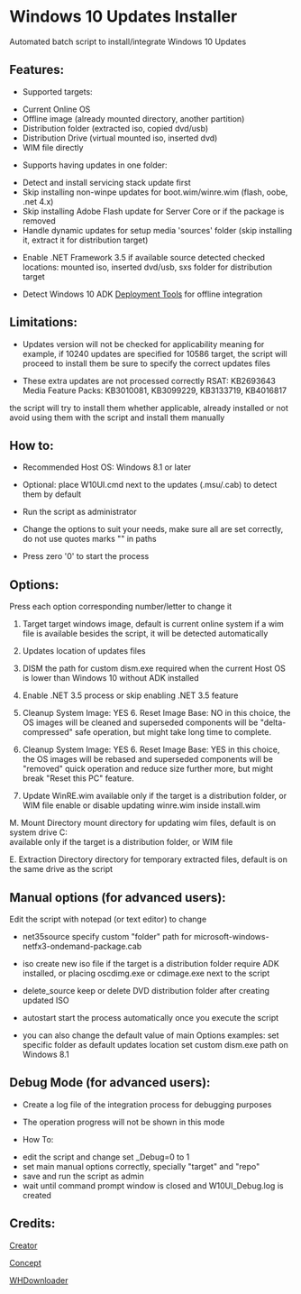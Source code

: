 # Windows 10 Updates Installer

Automated batch script to install/integrate Windows 10 Updates

## Features:

* Supported targets:
- Current Online OS
- Offline image (already mounted directory, another partition)
- Distribution folder (extracted iso, copied dvd/usb)
- Distribution Drive (virtual mounted iso, inserted dvd)
- WIM file directly

* Supports having updates in one folder:
- Detect and install servicing stack update first
- Skip installing non-winpe updates for boot.wim/winre.wim (flash, oobe, .net 4.x)
- Skip installing Adobe Flash update for Server Core or if the package is removed
- Handle dynamic updates for setup media 'sources' folder (skip installing it, extract it for distribution target)

* Enable .NET Framework 3.5 if available source detected
checked locations: mounted iso, inserted dvd/usb, sxs folder for distribution target

* Detect Windows 10 ADK [Deployment Tools](https://msdn.microsoft.com/en-us/windows/hardware/dn913721.aspx) for offline integration

## Limitations:

* Updates version will not be checked for applicability
meaning for example, if 10240 updates are specified for 10586 target, the script will proceed to install them
be sure to specify the correct updates files

* These extra updates are not processed correctly
RSAT: KB2693643
Media Feature Packs: KB3010081, KB3099229, KB3133719, KB4016817

the script will try to install them whether applicable, already installed or not
avoid using them with the script and install them manually

## How to:

* Recommended Host OS: Windows 8.1 or later

* Optional: place W10UI.cmd next to the updates (.msu/.cab) to detect them by default

* Run the script as administrator

* Change the options to suit your needs, make sure all are set correctly, do not use quotes marks "" in paths

* Press zero '0' to start the process

## Options:

Press each option corresponding number/letter to change it

1. Target
target windows image, default is current online system
if a wim file is available besides the script, it will be detected automatically

2. Updates
location of updates files

3. DISM
the path for custom dism.exe
required when the current Host OS is lower than Windows 10 without ADK installed

4. Enable .NET 3.5
process or skip enabling .NET 3.5 feature

5. Cleanup System Image: YES      6. Reset Image Base: NO
in this choice, the OS images will be cleaned and superseded components will be "delta-compressed"
safe operation, but might take long time to complete.

5. Cleanup System Image: YES      6. Reset Image Base: YES
in this choice, the OS images will be rebased and superseded components will be "removed"
quick operation and reduce size further more, but might break "Reset this PC" feature.

7. Update WinRE.wim
available only if the target is a distribution folder, or WIM file
enable or disable updating winre.wim inside install.wim

M. Mount Directory
mount directory for updating wim files, default is on system drive C:\
available only if the target is a distribution folder, or WIM file

E. Extraction Directory
directory for temporary extracted files, default is on the same drive as the script

## Manual options (for advanced users):

Edit the script with notepad (or text editor) to change

* net35source
specify custom "folder" path for microsoft-windows-netfx3-ondemand-package.cab

* iso
create new iso file if the target is a distribution folder
require ADK installed, or placing oscdimg.exe or cdimage.exe next to the script

* delete_source
keep or delete DVD distribution folder after creating updated ISO

* autostart
start the process automatically once you execute the script

* you can also change the default value of main Options
examples:
set specific folder as default updates location
set custom dism.exe path on Windows 8.1

## Debug Mode (for advanced users):

* Create a log file of the integration process for debugging purposes

* The operation progress will not be shown in this mode

* How To:
- edit the script and change set _Debug=0 to 1
- set main manual options correctly, specially "target" and "repo"
- save and run the script as admin
- wait until command prompt window is closed and W10UI_Debug.log is created

## Credits:

[Creator](https://forums.mydigitallife.net/members/abbodi1406.204274/)

[Concept](https://forums.mydigitallife.net/members/burfadel.84828/)

[WHDownloader](https://forums.mydigitallife.net/threads/44645)
